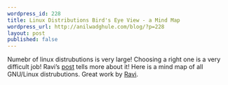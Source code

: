 ```yaml
---
wordpress_id: 228
title: Linux Distributions Bird's Eye View - a Mind Map
wordpress_url: http://anilwadghule.com/blog/?p=228
layout: post
published: false
---
```

<p>Numebr of linux distrubutions is very large! Choosing a right one is a very difficult job! Ravi’s <a href="http://linuxhelp.blogspot.com/2006/04/linux-distributions-birds-eye-view.html">post</a> tells more about it! Here is a mind map of all GNU/Linux distrubutions. Great work by <a href="http://linuxhelp.blogspot.com/">Ravi</a>.</p><a href="http://photos1.blogger.com/blogger/3370/2500/1600/GNULinux.jpg"><img alt="" src="http://photos1.blogger.com/blogger/3370/2500/320/GNULinux.jpg" border="0" /></a>
